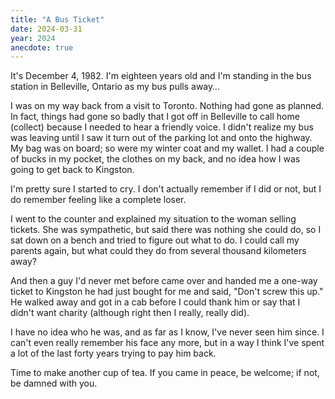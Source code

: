 ```yaml
---
title: "A Bus Ticket"
date: 2024-03-31
year: 2024
anecdote: true
---
```


It's December 4, 1982.
I'm eighteen years old
and I'm standing in the bus station in Belleville, Ontario
as my bus pulls away…

I was on my way back from a visit to Toronto.
Nothing had gone as planned.
In fact,
things had gone so badly that I got off in Belleville to call home (collect)
because I needed to hear a friendly voice.
I didn't realize my bus was leaving until I saw it turn out of the parking lot
and onto the highway.
My bag was on board;
so were my winter coat and my wallet.
I had a couple of bucks in my pocket,
the clothes on my back,
and no idea how I was going to get back to Kingston.

I'm pretty sure I started to cry.
I don't actually remember if I did or not,
but I do remember feeling like a complete loser.

I went to the counter and explained my situation to the woman selling tickets.
She was sympathetic,
but said there was nothing she could do,
so I sat down on a bench and tried to figure out what to do.
I could call my parents again,
but what could they do from several thousand kilometers away?

And then a guy I'd never met before
came over and handed me a one-way ticket to Kingston he had just bought for me
and said, "Don't screw this up."
He walked away and got in a cab before I could thank him or say that I didn't want charity
(although right then I really, really did).

I have no idea who he was,
and as far as I know,
I've never seen him since.
I can't even really remember his face any more,
but in a way I think I've spent a lot of the last forty years trying to pay him back.

Time to make another cup of tea.
If you came in peace, be welcome;
if not, be damned with you.

